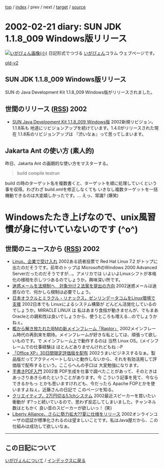 [top](https://igapyon.github.io/diary/) 
 / [index](https://igapyon.github.io/diary/2002/index.html) 
 / prev 
 / next 
 / [target](https://igapyon.github.io/diary/2002/ig020221.html) 
 / [source](https://github.com/igapyon/diary/blob/gh-pages/2002/ig020221.html.src.md) 

2002-02-21 diary: SUN JDK 1.1.8_009 Windows版リリース
=====================================================================================================
[![いがぴょん画像(小)](https://igapyon.github.io/diary/images/iga200306s.jpg "いがぴょん")](https://igapyon.github.io/diary/memo/memoigapyon.html) 日記形式でつづる [いがぴょん](https://igapyon.github.io/diary/memo/memoigapyon.html)コラム ウェブページです。

[old-v2](ig020221-orig.html)

## SUN JDK 1.1.8_009 Windows版リリース

SUN の Java Development Kit 1.1.8_009 Windows版がリリースされました。


## 世間のリリース ([RSS](ig020221-release.xml)) 2002


* [SUN Java Development Kit 1.1.8_009 Windows版](http://java.sun.com/products/jdk/1.1/download-jdk-windows.html)  2002新規リビジョン。1.1.8系も 地道にリビジョンアップを続けています。1.4.0がリリースされた現在 1.1.8系のリビジョンアップは 『渋いなぁ』って思ってしまいます。

## Jakarta Ant の使い方 (素人的)

昨日、Jakarta Ant の画期的な使い方をマスターする。
> build compile testrun

build の時のターゲット名を複数書くと、ターゲットを順に処理していくという事を収得。わざわざ build.xmlを修正しなくても いきなし複数ターゲットを一括機動できるのは大変嬉しかったです。… えっ、常識? (爆笑)
# Windowsたたき上げなので、unix風習慣が身に付いていないのです (^o^)

## 世間のニュースから ([RSS](ig020221-news.xml)) 2002


* [Linux、企業で受け入れ](http://japan.internet.com/linuxtoday/20020220/2.html)  2002ある読者投票で Red Hat Linux 7.2 がトップに出たのだそうです。前年のトップは MicrosoftのWindows 2000 Advanced Serverだったのだそうですが…。アメリカでは いよいよLinuxシフトが本格化の様相を示しつつあるのでしょうか。興味深い所です。
* [迷惑メールを法規制へ　対象分け２法案を提出の方向](http://www.asahi.com/politics/update/0221/002.html)  2002迷惑メールは迷惑なので、何かしら規制は必要でしょう。
* [日本オラクルとミラクル・リナックス，ゼンリンデータコムをLinux環境で支援](http://www.zdnet.co.jp/enterprise/0202/20/02022014.html)  2002日本でも Linuxによるシステム構築が どんどん活発化しているのでしょうか。MIRACLE LINUX は 私はあまり食指が動きませんが、でもまあ Oracleとの親和性は良いでしょうから、使うところも増える…のでしょうかねぇ。
* [檻から解き放たれたIBMの新メインフレーム「Raptor」](http://www.zdnet.co.jp/enterprise/0202/20/02022007.html)  2002メインフレーム時代の再到来を期待。メインフレームが好きな私としては、頑張って欲しいものです。で メインフレーム上で動作するのは 当然 Linux OS。(メインフレームでの仕事経験は ほとんどありませんけれどもね :-P
* [「Office XP」30日間限定評価版を配布](http://www.zdnet.co.jp/news/bursts/0202/20/03.html)  2002うまいビジネスするなぁ。製品版だってアクティベートしないと動作しないから、それを有効活用して評価版で配布するという。ここらへんの手口は 大変勉強になります。
* [手書きPDF入門](http://www.kobu.com/pdf/pdfxhand.htm)  2002昔 PDF生成を仕事で調べたことがあって、そのときは あっさりあきらめたということがあります。今 こういう記事を見て、今ならできるかもっ とかも思いますけれども、今だったら Apache FOPとかを使いますよねぇ。近藤さんの日記で このページを知る。
* [クリエイティブ，2万円切る5.1chシステム](http://www.zdnet.co.jp/news/bursts/0202/20/01.html)  2002最近スピーカーを買いたい衝動が ず?っと続いているので、思わず反応してしまいました。チャンネル数はともかく 良い音のスピーカーが欲しいっ！ (笑)
* [Liberty Alliance，さらに勢力拡大??夏に仕様をリリース](http://www.zdnet.co.jp/news/0202/21/b_0220_02.html)  2002オンラインユーザの認証が標準化されるのは望ましいことです。私はJava屋だから、この仕組みは成功して欲しいなぁ。


----------------------------------------------------------------------------------------------------

## この日記について
[いがぴょんについて](https://igapyon.github.io/diary/memo/memoigapyon.html) / [インデックスに戻る](https://igapyon.github.io/diary/idxall.html)

